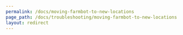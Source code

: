 ```yaml
---
permalink: /docs/moving-farmbot-to-new-locations
page_path: /docs/troubleshooting/moving-farmbot-to-new-locations
layout: redirect
---
```

